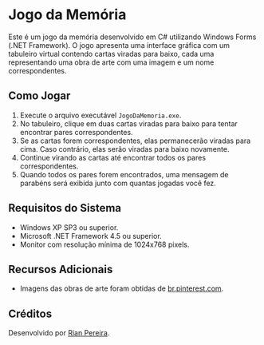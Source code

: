 # Jogo da Memória

Este é um jogo da memória desenvolvido em C# utilizando Windows Forms (.NET Framework). O jogo apresenta uma interface gráfica com um tabuleiro virtual contendo cartas viradas para baixo, cada uma representando uma obra de arte com uma imagem e um nome correspondentes.

## Como Jogar

1. Execute o arquivo executável `JogoDaMemoria.exe`.
2. No tabuleiro, clique em duas cartas viradas para baixo para tentar encontrar pares correspondentes.
3. Se as cartas forem correspondentes, elas permanecerão viradas para cima. Caso contrário, elas serão viradas para baixo novamente.
4. Continue virando as cartas até encontrar todos os pares correspondentes.
5. Quando todos os pares forem encontrados, uma mensagem de parabéns será exibida junto com quantas jogadas você fez.

## Requisitos do Sistema

- Windows XP SP3 ou superior.
- Microsoft .NET Framework 4.5 ou superior.
- Monitor com resolução mínima de 1024x768 pixels.

## Recursos Adicionais

- Imagens das obras de arte foram obtidas de [br.pinterest.com](https://br.pinterest.com/search/pins/?rs=ac&len=2&q=clash%20royale&eq=clash&etslf=3146).

## Créditos

Desenvolvido por [Rian Pereira](https://github.com/DevBuulx).
